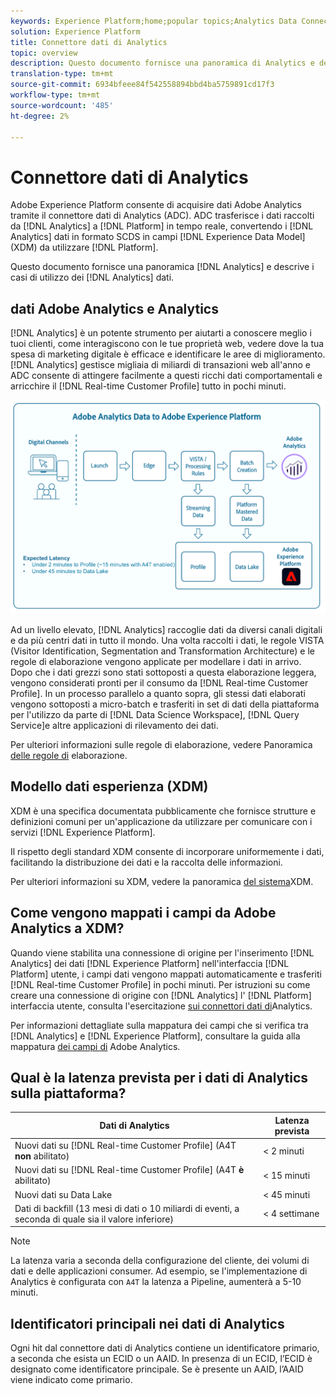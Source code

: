 ```yaml
---
keywords: Experience Platform;home;popular topics;Analytics Data Connector;analytics;Analytics
solution: Experience Platform
title: Connettore dati di Analytics
topic: overview
description: Questo documento fornisce una panoramica di Analytics e descrive i casi di utilizzo per i dati di Analytics.
translation-type: tm+mt
source-git-commit: 6934bfeee84f542558894bbd4ba5759891cd17f3
workflow-type: tm+mt
source-wordcount: '485'
ht-degree: 2%

---
```



# Connettore dati di Analytics

Adobe Experience Platform consente di acquisire  dati Adobe Analytics tramite il connettore dati di Analytics (ADC). ADC trasferisce i dati raccolti da [!DNL Analytics] a [!DNL Platform] in tempo reale, convertendo i [!DNL Analytics] dati in formato SCDS in campi [!DNL Experience Data Model] (XDM) da utilizzare [!DNL Platform].

Questo documento fornisce una panoramica [!DNL Analytics] e descrive i casi di utilizzo dei [!DNL Analytics] dati.

##  dati Adobe Analytics e Analytics

[!DNL Analytics] è un potente strumento per aiutarti a conoscere meglio i tuoi clienti, come interagiscono con le tue proprietà web, vedere dove la tua spesa di marketing digitale è efficace e identificare le aree di miglioramento. [!DNL Analytics] gestisce migliaia di miliardi di transazioni web all&#39;anno e ADC consente di attingere facilmente a questi ricchi dati comportamentali e arricchire il [!DNL Real-time Customer Profile] tutto in pochi minuti.

![](./images/analytics-data-experience-platform.png)

Ad un livello elevato, [!DNL Analytics] raccoglie dati da diversi canali digitali e da più centri dati in tutto il mondo. Una volta raccolti i dati, le regole VISTA (Visitor Identification, Segmentation and Transformation Architecture) e le regole di elaborazione vengono applicate per modellare i dati in arrivo. Dopo che i dati grezzi sono stati sottoposti a questa elaborazione leggera, vengono considerati pronti per il consumo da [!DNL Real-time Customer Profile]. In un processo parallelo a quanto sopra, gli stessi dati elaborati vengono sottoposti a micro-batch e trasferiti in set di dati della piattaforma per l&#39;utilizzo da parte di [!DNL Data Science Workspace], [!DNL Query Service]e altre applicazioni di rilevamento dei dati.

Per ulteriori informazioni sulle regole di elaborazione, vedere Panoramica [delle regole di](https://docs.adobe.com/content/help/it-IT/analytics/admin/admin-tools/processing-rules/processing-rules.html) elaborazione.

## Modello dati esperienza (XDM)

XDM è una specifica documentata pubblicamente che fornisce strutture e definizioni comuni per un&#39;applicazione da utilizzare per comunicare con i servizi [!DNL Experience Platform].

Il rispetto degli standard XDM consente di incorporare uniformemente i dati, facilitando la distribuzione dei dati e la raccolta delle informazioni.

Per ulteriori informazioni su XDM, vedere la panoramica [del sistema](../../../xdm/home.md)XDM.

## Come vengono mappati i campi da  Adobe Analytics a XDM?

Quando viene stabilita una connessione di origine per l&#39;inserimento [!DNL Analytics] dei dati [!DNL Experience Platform] nell&#39;interfaccia [!DNL Platform] utente, i campi dati vengono mappati automaticamente e trasferiti [!DNL Real-time Customer Profile] in pochi minuti. Per istruzioni su come creare una connessione di origine con [!DNL Analytics] l&#39; [!DNL Platform] interfaccia utente, consulta l&#39;esercitazione [sui connettori dati di](../../tutorials/ui/create/adobe-applications/analytics.md)Analytics.

Per informazioni dettagliate sulla mappatura dei campi che si verifica tra [!DNL Analytics] e [!DNL Experience Platform], consultare la guida alla mappatura [dei campi di](./mapping/analytics.md) Adobe Analytics.

## Qual è la latenza prevista per i dati di Analytics sulla piattaforma?

| Dati di Analytics | Latenza prevista |
| -------------- | ---------------- |
| Nuovi dati su [!DNL Real-time Customer Profile] (A4T **non** abilitato) | &lt; 2 minuti |
| Nuovi dati su [!DNL Real-time Customer Profile] (A4T **è** abilitato) | &lt; 15 minuti |
| Nuovi dati su Data Lake | &lt; 45 minuti |
| Dati di backfill (13 mesi di dati o 10 miliardi di eventi, a seconda di quale sia il valore inferiore) | &lt; 4 settimane |

>[!NOTE]
>
>La latenza varia a seconda della configurazione del cliente, dei volumi di dati e delle applicazioni consumer. Ad esempio, se l&#39;implementazione di Analytics è configurata con `A4T` la latenza a Pipeline, aumenterà a 5-10 minuti.

## Identificatori principali nei dati di Analytics

Ogni hit dal connettore dati di Analytics contiene un identificatore primario, a seconda che esista un ECID o un AAID. In presenza di un ECID, l’ECID è designato come identificatore principale. Se è presente un AAID, l’AAID viene indicato come primario.